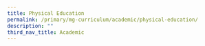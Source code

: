 ```yaml
---
title: Physical Education
permalink: /primary/mg-curriculum/academic/physical-education/
description: ""
third_nav_title: Academic
---
```

